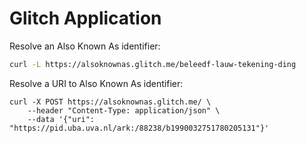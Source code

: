 # Glitch Application

Resolve an Also Known As identifier:

```bash
curl -L https://alsoknownas.glitch.me/beleedf-lauw-tekening-ding
```

Resolve a URI to Also Known As identifier:

```
curl -X POST https://alsoknownas.glitch.me/ \
    --header "Content-Type: application/json" \
    --data '{"uri": "https://pid.uba.uva.nl/ark:/88238/b1990032751780205131"}'
```
